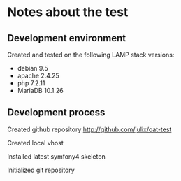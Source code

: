 # Notes about the test

## Development environment

Created and tested on the following LAMP stack versions:

- debian 9.5
- apache 2.4.25
- php 7.2.11
- MariaDB 10.1.26

## Development process

Created github repository http://github.com/julix/oat-test

Created local vhost

Installed latest symfony4 skeleton

Initialized git repository


